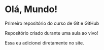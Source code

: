 # Olá, Mundo!
 Primeiro repositório do curso de Git e GitHub

Repositório criado durante uma aula ao vivo!

Essa eu adicionei diretamente no site.
